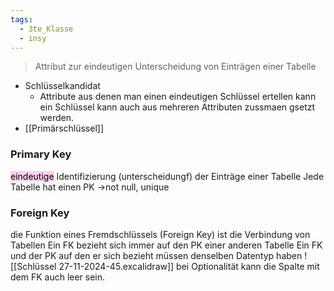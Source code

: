 ```yaml
---
tags:
  - 3te_Klasse
  - insy
---
```

> Attribut zur eindeutigen Unterscheidung von Einträgen einer Tabelle

- Schlüsselkandidat
	- Attribute aus denen man einen eindeutigen Schlüssel ertellen kann ein Schlüssel kann auch aus mehreren Attributen zussmaen gsetzt werden. 
- [[Primärschlüssel]]

### Primary Key

<mark style="background: #FFB8EBA6;">eindeutige</mark> Identifizierung (unterscheidungf) der Einträge einer Tabelle
Jede Tabelle hat einen PK →not null, unique
### Foreign Key

die Funktion eines Fremdschlüssels (Foreign Key) ist die Verbindung von Tabellen
Ein FK bezieht sich immer auf den PK einer anderen Tabelle
Ein FK und der PK auf den er sich bezieht müssen denselben  Datentyp haben
![[Schlüssel 27-11-2024-45.excalidraw]]
bei Optionalität kann die Spalte mit dem FK auch leer sein.